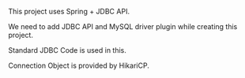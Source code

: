 This project uses Spring + JDBC API.

We need to add JDBC API and MySQL driver plugin while creating this project.

Standard JDBC Code is used in this.

Connection Object is provided by HikariCP.